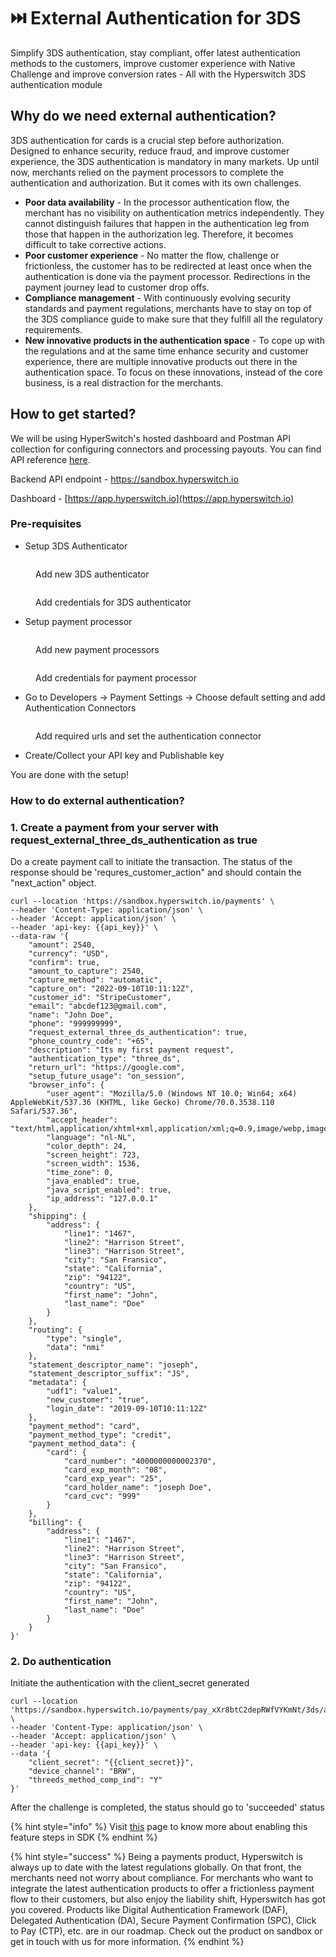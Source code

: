 # ⏭️ External Authentication for 3DS

Simplify 3DS authentication, stay compliant, offer latest authentication methods to the customers, improve customer experience with Native Challenge and improve conversion rates - All with the Hyperswitch 3DS authentication module

## Why do we need external authentication?

3DS authentication for cards is a crucial step before authorization. Designed to enhance security, reduce fraud, and improve customer experience, the 3DS authentication is mandatory in many markets. Up until now, merchants relied on the payment processors to complete the authentication and authorization. But it comes with its own challenges.

* **Poor data availability** - In the processor authentication flow, the merchant has no visibility on authentication metrics independently. They cannot distinguish failures that happen in the authentication leg from those that happen in the authorization leg. Therefore, it becomes difficult to take corrective actions.
* **Poor customer experience** - No matter the flow, challenge or frictionless, the customer has to be redirected at least once when the authentication is done via the payment processor. Redirections in the payment journey lead to customer drop offs.&#x20;
* **Compliance management** - With continuously evolving security standards and payment regulations, merchants have to stay on top of the 3DS compliance guide to make sure that they fulfill all the regulatory requirements.&#x20;
* **New innovative products in the authentication space** - To cope up with the regulations and at the same time enhance security and customer experience, there are multiple innovative products out there in the authentication space. To focus on these innovations, instead of the core business, is a real distraction for the merchants.

## How to get started?

We will be using HyperSwitch's hosted dashboard and Postman API collection for configuring connectors and processing payouts. You can find API reference [here](https://api-reference.hyperswitch.io/api-reference/payments/payments--external-3ds-authentication).

Backend API endpoint - https://sandbox.hyperswitch.io

Dashboard - [https://app.hyperswitch.io](https://app.hyperswitch.io)

### Pre-requisites

* Setup 3DS Authenticator&#x20;

<figure><img src="../../../.gitbook/assets/Screenshot 2024-05-09 at 3.27.58 PM.png" alt=""><figcaption><p>Add new 3DS authenticator</p></figcaption></figure>

<figure><img src="../../../.gitbook/assets/Screenshot 2024-05-09 at 3.28.59 PM.png" alt=""><figcaption><p>Add credentials for 3DS authenticator</p></figcaption></figure>

* Setup payment processor

<figure><img src="../../../.gitbook/assets/Screenshot 2024-05-09 at 3.31.16 PM.png" alt=""><figcaption><p>Add new payment processors</p></figcaption></figure>

<figure><img src="../../../.gitbook/assets/Screenshot 2024-05-09 at 3.33.02 PM.png" alt=""><figcaption><p>Add credentials for payment processor</p></figcaption></figure>

* Go to Developers -> Payment Settings -> Choose default setting and add Authentication Connectors

<figure><img src="../../../.gitbook/assets/Screenshot 2024-05-09 at 3.36.36 PM.png" alt=""><figcaption><p>Add required urls and set the authentication connector</p></figcaption></figure>

* Create/Collect your API key and Publishable key

You are done with the setup!

### How to do external authentication?

### 1. Create a payment from your server with request\_external\_three\_ds\_authentication as true

Do a create payment call to initiate the transaction. The status of the response should be 'requres\_customer\_action" and should contain the "next\_action" object.

```
curl --location 'https://sandbox.hyperswitch.io/payments' \
--header 'Content-Type: application/json' \
--header 'Accept: application/json' \
--header 'api-key: {{api_key}}' \
--data-raw '{
    "amount": 2540,
    "currency": "USD",
    "confirm": true,
    "amount_to_capture": 2540,
    "capture_method": "automatic",
    "capture_on": "2022-09-10T10:11:12Z",
    "customer_id": "StripeCustomer",
    "email": "abcdef123@gmail.com",
    "name": "John Doe",
    "phone": "999999999",
    "request_external_three_ds_authentication": true,
    "phone_country_code": "+65",
    "description": "Its my first payment request",
    "authentication_type": "three_ds",
    "return_url": "https://google.com",
    "setup_future_usage": "on_session",
    "browser_info": {
        "user_agent": "Mozilla/5.0 (Windows NT 10.0; Win64; x64) AppleWebKit/537.36 (KHTML, like Gecko) Chrome/70.0.3538.110 Safari/537.36",
        "accept_header": "text/html,application/xhtml+xml,application/xml;q=0.9,image/webp,image/apng,*/*;q=0.8",
        "language": "nl-NL",
        "color_depth": 24,
        "screen_height": 723,
        "screen_width": 1536,
        "time_zone": 0,
        "java_enabled": true,
        "java_script_enabled": true,
        "ip_address": "127.0.0.1"
    },
    "shipping": {
        "address": {
            "line1": "1467",
            "line2": "Harrison Street",
            "line3": "Harrison Street",
            "city": "San Fransico",
            "state": "California",
            "zip": "94122",
            "country": "US",
            "first_name": "John",
            "last_name": "Doe"
        }
    },
    "routing": {
        "type": "single",
        "data": "nmi"
    },
    "statement_descriptor_name": "joseph",
    "statement_descriptor_suffix": "JS",
    "metadata": {
        "udf1": "value1",
        "new_customer": "true",
        "login_date": "2019-09-10T10:11:12Z"
    },
    "payment_method": "card",
    "payment_method_type": "credit",
    "payment_method_data": {
        "card": {
            "card_number": "4000000000002370",
            "card_exp_month": "08",
            "card_exp_year": "25",
            "card_holder_name": "joseph Doe",
            "card_cvc": "999"
        }
    },
    "billing": {
        "address": {
            "line1": "1467",
            "line2": "Harrison Street",
            "line3": "Harrison Street",
            "city": "San Fransico",
            "state": "California",
            "zip": "94122",
            "country": "US",
            "first_name": "John",
            "last_name": "Doe"
        }
    }
}'
```

### 2. Do authentication

Initiate the authentication with the client\_secret generated

```
curl --location 'https://sandbox.hyperswitch.io/payments/pay_xXr8btC2depRWfVYKmNt/3ds/authentication' \
--header 'Content-Type: application/json' \
--header 'Accept: application/json' \
--header 'api-key: {{api_key}}' \
--data '{
    "client_secret": "{{client_secret}}",
    "device_channel": "BRW",
    "threeds_method_comp_ind": "Y"
}'
```

After the challenge is completed, the status should go to 'succeeded' status

{% hint style="info" %}
Visit [this](../../../hyperswitch-cloud/connectors/available-connectors/zen-1/authenticating-payments-via-netcetera-through-hyperswitch-sdk.md) page to know more about enabling this feature steps in SDK
{% endhint %}

{% hint style="success" %}
Being a payments product, Hyperswitch is always up to date with the latest regulations globally. On that front, the merchants need not worry about compliance. For merchants who want to integrate the latest authentication products to offer a frictionless payment flow to their customers, but also enjoy the liability shift, Hyperswitch has got you covered. Products like Digital Authentication Framework (DAF), Delegated Authentication (DA), Secure Payment Confirmation (SPC), Click to Pay (CTP), etc. are in our roadmap. Check out the product on sandbox or get in touch with us for more information.
{% endhint %}


